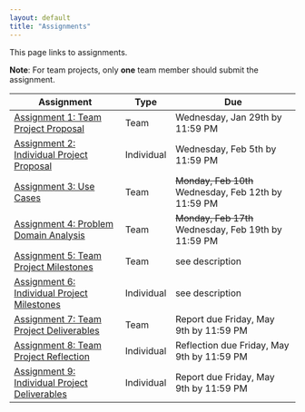 ```yaml
---
layout: default
title: "Assignments"
---
```


This page links to assignments.

**Note**: For team projects, only **one** team member should submit the assignment.

Assignment | Type |  Due
---------- | ---- |  ---
[Assignment 1: Team Project Proposal](assign01.html) | Team | Wednesday, Jan 29th by 11:59 PM
[Assignment 2: Individual Project Proposal](assign02.html) | Individual | Wednesday, Feb 5th by 11:59 PM
[Assignment 3: Use Cases](assign03.html) | Team | <strike>Monday, Feb 10th</strike> Wednesday, Feb 12th by 11:59 PM
[Assignment 4: Problem Domain Analysis](assign04.html) | Team | <strike>Monday, Feb 17th</strike> Wednesday, Feb 19th by 11:59 PM
[Assignment 5: Team Project Milestones](assign05.html) | Team | see description
[Assignment 6: Individual Project Milestones](assign06.html) | Individual | see description
[Assignment 7: Team Project Deliverables](assign07.html) | Team | Report due Friday, May 9th by 11:59 PM
[Assignment 8: Team Project Reflection](assign08.html) | Individual | Reflection due Friday, May 9th by 11:59 PM
[Assignment 9: Individual Project Deliverables](assign09.htlm) | Individual | Report due Friday, May 9th by 11:59 PM
